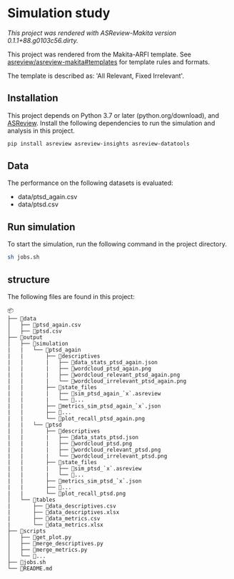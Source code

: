 # Simulation study

*This project was rendered with ASReview-Makita version 0.1.1+88.g0103c56.dirty.*

This project was rendered from the Makita-ARFI template. See [asreview/asreview-makita#templates](https://github.com/asreview/asreview-makita#templates) for template rules and formats.

The template is described as: 'All Relevant, Fixed Irrelevant'.

## Installation

This project depends on Python 3.7 or later (python.org/download), and [ASReview](https://asreview.nl/download/). Install the following dependencies to run the simulation and analysis in this project.

```sh
pip install asreview asreview-insights asreview-datatools
```

## Data

The performance on the following datasets is evaluated:

- data/ptsd_again.csv
- data/ptsd.csv

## Run simulation

To start the simulation, run the following command in the project directory.

```sh
sh jobs.sh
```

## structure

The following files are found in this project:

    📦
    ├── 📂data
    │   ├── 📜ptsd_again.csv
    │   ├── 📜ptsd.csv
    ├── 📂output
    │   ├── 📂simulation
    |   |   └── 📂ptsd_again
    |   |       ├── 📂descriptives
    |   |       |   ├── 📜data_stats_ptsd_again.json
    |   |       |   ├── 📜wordcloud_ptsd_again.png
    |   |       |   ├── 📜wordcloud_relevant_ptsd_again.png
    |   |       |   └── 📜wordcloud_irrelevant_ptsd_again.png
    |   |       ├── 📂state_files
    |   |       |   ├── 📜sim_ptsd_again_`x`.asreview
    |   |       |   └── 📜...
    |   |       ├── 📜metrics_sim_ptsd_again_`x`.json
    |   |       ├── 📜...
    |   |       └── 📜plot_recall_ptsd_again.png
    |   |   └── 📂ptsd
    |   |       ├── 📂descriptives
    |   |       |   ├── 📜data_stats_ptsd.json
    |   |       |   ├── 📜wordcloud_ptsd.png
    |   |       |   ├── 📜wordcloud_relevant_ptsd.png
    |   |       |   └── 📜wordcloud_irrelevant_ptsd.png
    |   |       ├── 📂state_files
    |   |       |   ├── 📜sim_ptsd_`x`.asreview
    |   |       |   └── 📜...
    |   |       ├── 📜metrics_sim_ptsd_`x`.json
    |   |       ├── 📜...
    |   |       └── 📜plot_recall_ptsd.png
    │   └── 📂tables
    |       ├── 📜data_descriptives.csv
    |       ├── 📜data_descriptives.xlsx
    |       ├── 📜data_metrics.csv
    |       └── 📜data_metrics.xlsx
    ├── 📂scripts
    │   ├── 📜get_plot.py
    │   ├── 📜merge_descriptives.py
    │   ├── 📜merge_metrics.py
    │   └── 📜...
    ├── 📜jobs.sh
    └── 📜README.md
